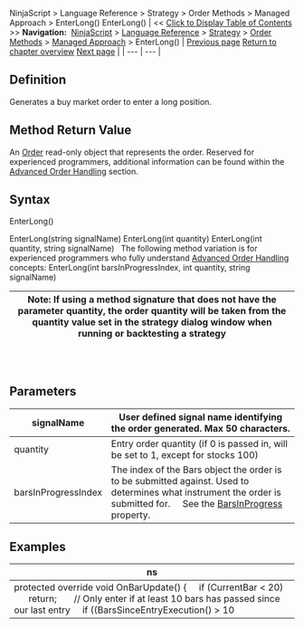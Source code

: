 ﻿
NinjaScript > Language Reference > Strategy > Order Methods > Managed Approach > EnterLong()
EnterLong()
| << [Click to Display Table of Contents](enterlong.md) >> **Navigation:**     [NinjaScript](ninjascript.md) > [Language Reference](language_reference_wip.md) > [Strategy](strategy.md) > [Order Methods](order_methods.md) > [Managed Approach](managed_approach.md) > EnterLong() | [Previous page](managed_changeorder.md) [Return to chapter overview](managed_approach.md) [Next page](enterlonglimit.md) |
| --- | --- |
## Definition
Generates a buy market order to enter a long position.
 
## Method Return Value
An [Order](order.md) read-only object that represents the order. Reserved for experienced programmers, additional information can be found within the [Advanced Order Handling](advanced_order_handling.md) section.
## 
## Syntax
EnterLong()   

EnterLong(string signalName)
EnterLong(int quantity)
EnterLong(int quantity, string signalName)
 
The following method variation is for experienced programmers who fully understand [Advanced Order Handling](advanced_order_handling.md) concepts:
EnterLong(int barsInProgressIndex, int quantity, string signalName)

| Note: If using a method signature that does not have the parameter quantity, the order quantity will be taken from the quantity value set in the strategy dialog window when running or backtesting a strategy |
| --- |
## 
 
## Parameters
| signalName | User defined signal name identifying the order generated. Max 50 characters. |
| --- | --- |
| quantity | Entry order quantity (if 0 is passed in, will be set to 1, except for stocks 100) |
| barsInProgressIndex | The index of the Bars object the order is to be submitted against. Used to determines what instrument the order is submitted for.      See the [BarsInProgress](barsinprogress.md) property. |
## 
## 
## Examples
| ns |
| --- |
| protected override void OnBarUpdate() {      if (CurrentBar < 20)          return;        // Only enter if at least 10 bars has passed since our last entry      if ((BarsSinceEntryExecution() > 10 || BarsSinceEntryExecution() == -1) && CrossAbove(SMA(10), SMA(20), 1))          EnterLong(5, "SMA Cross Entry"); } |

